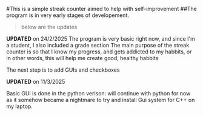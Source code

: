 #This is a simple streak counter aimed to help with self-improvement
##The program is in very early stages of developement.

> below are the updates

**UPDATED** on 24/2/2025
The program is very basic right now, and since I'm a student, I also included a grade section
The main purpose of the streak counter is so that I know my progress, and gets addicted to my habbits, or in other words, this will help me create good, healthy habbits


The next step is to add GUIs and checkboxes

**UPDATED** on 11/3/2025

Basic GUI is done in the python verison: will continue with python for now as it somehow became a nightmare to try and install
Gui system for C++ on my laptop.

